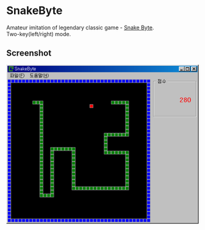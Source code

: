 # SnakeByte
Amateur imitation of legendary classic game - [Snake Byte](https://en.wikipedia.org/wiki/Snake_Byte).<br>
Two-key(left/right) mode.

## Screenshot
![SnakeByte](snakebyte.png)
